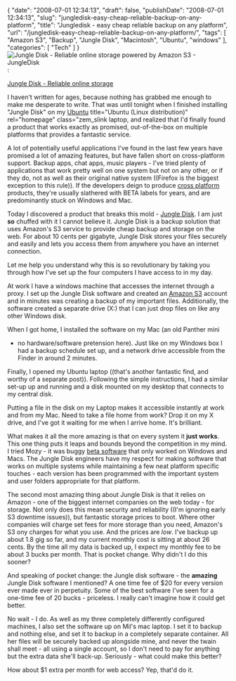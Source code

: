 {
    "date": "2008-07-01 12:34:13",
    "draft": false,
    "publishDate": "2008-07-01 12:34:13",
    "slug": "jungledisk-easy-cheap-reliable-backup-on-any-platform",
    "title": "Jungledisk - easy cheap reliable backup on any platform",
    "url": "\/jungledisk-easy-cheap-reliable-backup-on-any-platform\/",
    "tags": [
        "Amazon S3",
        "Backup",
        "Jungle Disk",
        "Macintosh",
        "Ubuntu",
        "windows"
    ],
    "categories": [
        "Tech"
    ]
}![Jungle Disk - Reliable online storage powered by Amazon S3 -
JungleDisk](//turbo.geekorium.com.au/images/4x5_bor_rou_sha.jpg "Jungle Disk - Reliable online storage powered by Amazon S3 - JungleDisk"):

[Jungle Disk - Reliable online
storage](http://jungledisk.com/%3C/figcaption%3E)

I haven't written for ages, because nothing has grabbed me enough to
make me desperate to write. That was until tonight when I finished
installing "Jungle Disk" on my [Ubuntu](http://www.ubuntu.com/%22)
title="Ubuntu (Linux distribution)" rel="homepage" class="zem\_slink
laptop, and realized that I'd finally found a product that works exactly
as promised, out-of-the-box on multiple platforms that provides a
fantastic service.

A lot of potentially useful applications I've found in the last few
years have promised a lot of amazing features, but have fallen short on
cross-platform support. Backup apps, chat apps, music players - I've
tried plenty of applications that work pretty well on one system but not
on any other, or if they do, not as well as their original native system
((Firefox is the biggest exception to this rule)). If the developers
deign to produce [cross
platform](http://en.wikipedia.org/wiki/Cross-platform) products, they're
usually slathered with BETA labels for years, and are predominantly
stuck on Windows and Mac.

Today I discovered a product that breaks this mold - [Jungle
Disk](http://jungledisk.com/). I am just **so** chuffed with it I cannot
believe it. Jungle Disk is a backup solution that uses Amazon's S3
service to provide cheap backup and storage on the web. For about 10
cents per gigabyte, Jungle Disk stores your files securely and easily
and lets you access them from anywhere you have an internet connection.

Let me help you understand why this is so revolutionary by taking you
through how I've set up the four computers I have access to in my day.

At work I have a windows machine that accesses the internet through a
proxy. I set up the Jungle Disk software and created an [Amazon
S3](http://en.wikipedia.org/wiki/Amazon_S3) account and in minutes was
creating a backup of my important files. Additionally, the software
created a separate drive (X:) that I can just drop files on like any
other Windows disk.

When I got home, I installed the software on my Mac (an old Panther mini
- no hardware/software pretension here). Just like on my Windows box I
had a backup schedule set up, and a network drive accessible from the
Finder in around 2 minutes.

Finally, I opened my Ubuntu laptop ((that's another fantastic find, and
worthy of a separate post)). Following the simple instructions, I had a
similar set-up up and running and a disk mounted on my desktop that
connects to my central disk.

Putting a file in the disk on my Laptop makes it accessible instantly at
work and from my Mac. Need to take a file home from work? Drop it on my
X drive, and I've got it waiting for me when I arrive home. It's
brilliant.

What makes it all the more amazing is that on every system it **just
works**. This one thing puts it leaps and bounds beyond the competition
in my mind. I tried Mozy - it was buggy [beta
software](http://en.wikipedia.org/wiki/Software_release_life_cycle) that
only worked on Windows and Macs. The Jungle Disk engineers have my
respect for making software that works on multiple systems while
maintaining a few neat platform specific touches - each version has been
programmed with the important system and user folders appropriate for
that platform.

The second most amazing thing about Jungle Disk is that it relies on
Amazon - one of the biggest internet companies on the web today - for
storage. Not only does this mean security and reliability ((I'm ignoring
early S3 downtime issues)), but fantastic storage prices to boot. Where
other companies will charge set fees for more storage than you need,
Amazon's S3 ony charges for what you use. And the prices are *low*. I've
backup up about 1.8 gig so far, and my current monthly cost is sitting
at about 26 cents. By the time all my data is backed up, I expect my
monthly fee to be about 3 bucks per month. That is pocket change. Why
didn't I do this sooner?

And speaking of pocket change: the Jungle disk software - the
**amazing** Jungle Disk software I mentioned? A one time fee of \$20 for
every version ever made ever in perpetuity. Some of the best software
I've seen for a one-time fee of 20 bucks - priceless. I really can't
imagine how it could get better.

No wait - I do. As well as my three completely differently configured
machines, I also set the software up on Mil's mac laptop. I set it to
backup and nothing else, and set it to backup in a completely separate
container. All her files will be securely backed up alongside mine, and
never the twain shall meet - all using a single account, so I don't need
to pay for anything but the extra data she'll back-up. Seriously - what
could make this better?

How about \$1 extra per month for web access? Yep, that'd do it.